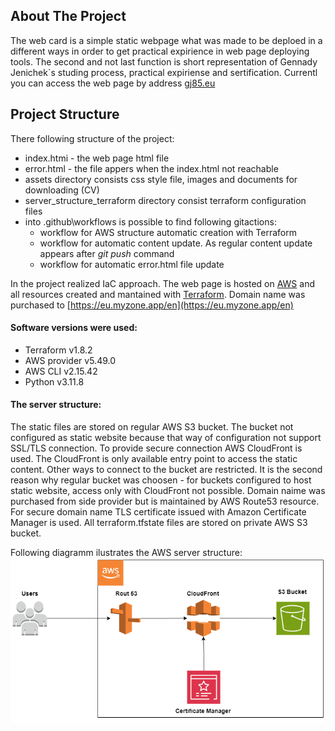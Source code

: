 ## About The Project

The web card is a simple static webpage what was made to be deploed in a different ways in order to get practical expirience in web page deploying tools. The second and not last function is short representation of Gennady Jenichek`s studing process, practical expiriense and sertification. Currentl you can access the web page by address [gj85.eu](https://gj85.eu/)

## Project Structure

There following structure of the project:

- index.htmi - the web page html file
- error.html - the file appers when the index.html not reachable
- assets directory consists css style file, images and documents for downloading (CV)
- server_structure_terraform directory consist terraform configuration files
- into .github\workflows is possible to find following gitactions:
  - workflow for AWS structure automatic creation with Terraform
  - workflow for automatic content update. As regular content update appears after _git push_ command
  - workflow for automatic error.html file update

In the project realized IaC approach. The web page is hosted on [AWS](https://aws.amazon.com/) and all resources created and mantained with [Terraform](https://www.terraform.io/). Domain name was purchased to [https://eu.myzone.app/en](https://eu.myzone.app/en)

#### Software versions were used:

- Terraform v1.8.2
- AWS provider v5.49.0
- AWS CLI v2.15.42
- Python v3.11.8

#### The server structure:

The static files are stored on regular AWS S3 bucket. The bucket not configured as static website because that way of configuration not support SSL/TLS connection. To provide secure connection AWS CloudFront is used. The CloudFront is only available entry point to access the static content. Other ways to connect to the bucket are restricted. It is the second reason why regular bucket was choosen - for buckets configured to host static website, access only with CloudFront not possible. Domain naime was purchased from side provider but is maintained by AWS Route53 resource. For secure domain name TLS certificate issued with Amazon Certificate Manager is used. All terraform.tfstate files are stored on private AWS S3 bucket.

Following diagramm ilustrates the AWS server structure:
![AWS_structure](./AWS_structure.png)

